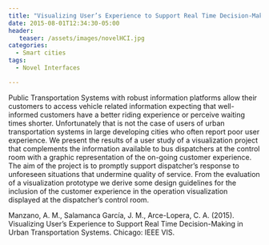 ```yaml
---
title: "Visualizing User’s Experience to Support Real Time Decision-Making in Urban Transportation Systems"
date: 2015-08-01T12:34:30-05:00
header:
   teaser: /assets/images/novelHCI.jpg
categories:
  - Smart cities
tags:
  - Novel Interfaces

---
```

Public Transportation Systems with robust information platforms allow their customers to access 
vehicle related information expecting that well-informed customers have a better riding experience 
or perceive waiting times shorter. Unfortunately that is not the case of users of urban transportation 
systems in large developing cities who often report poor user experience. We present the results of a 
user study of a visualization project that complements the information available to bus dispatchers at the 
control room with a graphic representation of the on-going customer experience. The aim of the project is to 
promptly support dispatcher’s response to unforeseen situations that undermine quality of service. 
From the evaluation of a visualization prototype we derive some design guidelines for the inclusion of the 
customer experience in the operation visualization displayed at the dispatcher’s control room.

Manzano, A. M., Salamanca García, J. M., Arce-Lopera, C. A.  (2015). 
Visualizing User’s Experience to Support Real Time Decision-Making in Urban Transportation Systems. 
Chicago: IEEE VIS.